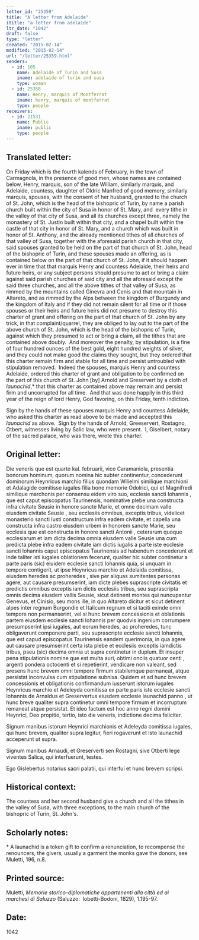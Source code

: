 ```yaml
---
letter_id: "25359"
title: "A letter from Adelaide"
ititle: "a letter from adelaide"
ltr_date: "1042"
draft: false
type: "letter"
created: "2015-02-14"
modified: "2015-02-14"
url: "/letter/25359.html"
senders:
  - id: 105
    name: Adelaide of Turin and Susa
    iname: adelaide of turin and susa
    type: woman
  - id: 25358
    name: Henry, marquis of Montferrat
    iname: henry, marquis of montferrat
    type: people
receivers:
  - id: 21531
    name: Public
    iname: public
    type: people
---
```

<h2> Translated letter:</h2><p>On Friday which is the fourth kalends of February, in the town of Carmagnola, in the presence of good men, whose names are contained below, Henry, marquis, son of the late William, similarly marquis, and Adelaide, countess, daughter of Oldric Manfred of good memory, similarly marquis, spouses, with the consent of her husband, granted to the church of St. John, which is the head of the bishopric of Turin, by name a parish church built within the city of Susa in honor of St. Mary, and&nbsp; every tithe in the valley of that city of Susa, and all its churches except three, namely the monastery of St. Justin built within that city, and a chapel built within the castle of that city in honor of St. Mary, and a church which was built in honor of St. Anthony, and the already mentioned tithes of all churches of that valley of Susa, together with the aforesaid parish church in that city, said spouses granted to be held on the part of that church of St. John, head of the bishopric of Turin, and these spouses made an offering, as is contained below on the part of that church of St. John, if it should happen ever in time that that marquis Henry and countess Adelaide, their heirs and future heirs, or any subject persons should presume to act or bring a claim against said parish churches of said city and all the aforesaid except the said three churches, and all the above tithes of that valley of Susa, as rimmed by the mountains called Ginevra and Cenis and that mountain in Altareto, and as rimmed by the Alps between the kingdom of Burgundy and the kingdom of Italy and if they did not remain silent for all time or if those spouses or their heirs and future heirs did not presume to destroy this charter of grant and offering on the part of that church of St. John by any trick, in that complaint/quarrel, they are obliged to lay out to the part of the above church of St. John, which is the head of the bishopric of Turin, against which they presumed to act or bring a claim, all the tithes that are contained above doubly.&nbsp; And moreover the penalty, by stipulation, is a fine of four hundred ounces of the best gold, eight hundred weights of silver, and they could not make good the claims they sought, but they ordered that this charter remain firm and stable for all time and persist untroubled with stipulation removed.&nbsp; Indeed the spouses, marquis Henry and countess Adelaide, ordered this charter of grant and obligation to be confirmed on the part of this church of St. John [by] Arnold and Greservert by a cloth of <i>launachid</i>,* that this charter as contained above may remain and persist firm and uncorrupted for all time.&nbsp; And that was done happily in this third year of the reign of lord Henry, God favoring, on this Friday, tenth indiction.</p><p>Sign by the hands of these spouses marquis Henry and countess Adelaide, who asked this charter as read above to be made and accepted this <i>launachid</i> as above.&nbsp; Sign by the hands of Arnold, Greeservert, Rostagno, Otbert, witnesses living by Salic law, who were present.&nbsp; I, Giselbert, notary of the sacred palace, who was there, wrote this charter.</p><h2 class="mt-4"> Original letter:</h2><p class="Heading11">Die veneris que est quarto kal. februarii, vico Caramaniola, presentia bonorum hominum, quorum nomina hic subter continentur, concederunt dominorum Heynricus marchio filius quondam Wilielmi similique marchioni et Adalagide comitisse iugales filia bone memorie Odolrici, qui et Magnifredi similique marchonis per consensu eidem viro suo, ecclesie sancti Iohannis , que est caput episcopatus Taurinensis, nominative plebe una constructa infra civitate Seusie in honore sancte Marie, et omne decimam valle eiusdem civitate Seusie , seu ecclesiis omnibus, exceptis tribus, videlicet monasterio sancti Iusti constructum infra eadem civitate, et capella una constructa infra castro eiusdem urbem in honorem sancte Marie, seu ecclesia que est constructa in honore sancti Antonii , ceterarum quoque ecclesiarum et iam dicta decima omnia eiusdem valle Seusie una cum predicta plebe infra eadem ci­vitate iam dictis iugalis a parte iste ecclesie sancti Iohannis caput episcopatus Taurinensis ad habendum concederunt et inde taliter isti iugales oblationem fecerunt, qualiter hic subter continetur a parte paris (sic) eiuidem ecclesie sancti Iohannis quia, si unquam in tempore contigerit, ut ipse Heynricus marchio et Adelaida comitissa, eiusdem heredes ac proheredes , sive per aliquas sumitentes personas agere, aut causare presumserint, iam dicte plebes suprascripte civitatis et pre­dictis omnibus exceptis iam dictis ecclesiis tribus, seu suprascripta omnis decima eiusdem vallis Seusie, sicut detinent montes qui nuncupantur Genevus, et Cinisio, seu mons ille, in quo Altareto dicitur et sicut detinent alpes inter regnum Burgondie et Italicum regnum et si taciti exinde omni tempore non permanserint, vel si hunc brevem concessionis et oblationis partem eius­dem ecclesie sancti Iohannis per quodvis ingenium corrumpere presumpserint ipsi iugales, aut eorum heredes, ac proheredes, tunc obligaverunt componere parti, seu suprascripte ecclesie san­cti Iohannis, que est capud episcopatus Taurinensis eandem querimonia, in qua agere aut causare presumserint certa ista plebe et ecclesiis exceptis iamdictis tribus, pseu (sic) decima omnia ut supra continetur in duplum. Et insuper pena stipulationis nomine que est multa auri, obtimi onciis quatuor centi , argenti pondera octocenti et si repetierint, vendicare non valeant, sed presens hunc brevem omni tempore firmum stabilemque permaneat, atque persistat inconvulsa cum stipulatione subnixa. Quidem et ad hunc brevem concessionis et obligationis confirmandum iusserunt istorum iugales Heynricus marchio et Adeleyda comitissa ex parte paris iste ecclesie sancti Iohannis de Arnaldus et Greservertus eiusdem ecclesie launachid panno , ut hunc breve qualiter supra continetur omni tempore firmum et incorruptum remaneat atque persistat. Et ideo factum est hoc anno regni domini Heynrici, Deo propitio, tertio, isto die veneris, indictione decima feliciter.</p><p class="Heading11">Signum manibus istorum Heynrici marchionis et Adeleyda comitissa iugales, qui hunc brevem, qualiter supra legitur, fieri rogaverunt et isto launachid acceperunt ut supra.</p><p class="Heading11">Signum manibus Arnaudi, et Greserverti sen Rostagni, sive Otberti lege viventes Salica, qui interfuerunt, testes.</p><p class="Heading11">Ego Gislebertus notarius sacri palatii, qui interfui et hunc brevem scripsi.</p><h2 class="mt-4"> Historical context:</h2><p>The countess and her second husband give a church and all the tithes in the valley of Susa, with three exceptions, to the main church of the bishopric of Turin, St. John's.&nbsp;</p><h2 class="mt-4"> Scholarly notes:</h2><p>* A launachid is a token gift to confirm a renunciation, to recompense the renouncers, the givers, usually a garment the monks gave the donors, see Muletti, 196, n.8.&nbsp;</p><h2 class="mt-4"> Printed source:</h2><p>Muletti,&nbsp;<em>Memorie storico-diplomatiche appartenenti alla città ed ai marchesi di Saluzzo</em>&nbsp;(Saluzzo:&nbsp; lobetti-Bodoni, 1829), 1.195-97.</p><h2 class="mt-4"> Date:</h2>1042